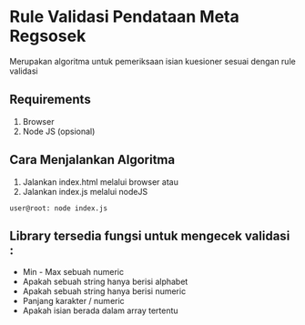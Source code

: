 # Rule Validasi Pendataan Meta Regsosek
Merupakan algoritma untuk pemeriksaan isian kuesioner sesuai dengan rule validasi
## Requirements
1. Browser
2. Node JS (opsional)
## Cara Menjalankan Algoritma 
1. Jalankan index.html melalui browser atau
2. Jalankan index.js melalui nodeJS
```console
user@root: node index.js
```

## Library tersedia fungsi untuk mengecek validasi : 
* Min - Max sebuah numeric
* Apakah sebuah string hanya berisi alphabet
* Apakah sebuah string hanya berisi  numeric
* Panjang karakter / numeric
* Apakah isian berada dalam array tertentu
